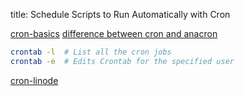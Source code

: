 
title: Schedule Scripts to Run Automatically with Cron


[cron-basics][]
[difference between cron and anacron][cron-anacron-diff]


```bash
crontab -l  # List all the cron jobs
crontab -e  # Edits Crontab for the specified user
```
[cron-linode][]

[cron-basics]: https://www.adminschoice.com/crontab-quick-reference "Crontab basics"
[cron-guru]: https://crontab.guru/ "Crontab Guru to help get the right values"
[cron-anacron-diff]: https://askubuntu.com/a/848638 "Difference between Cron and Anacron"
[cron-linode]: https://youtu.be/v952m13p-b4
